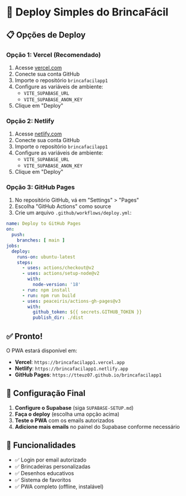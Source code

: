 # 🚀 Deploy Simples do BrincaFácil

## 📋 Opções de Deploy

### **Opção 1: Vercel (Recomendado)**
1. Acesse [vercel.com](https://vercel.com)
2. Conecte sua conta GitHub
3. Importe o repositório `brincafacilapp1`
4. Configure as variáveis de ambiente:
   - `VITE_SUPABASE_URL`
   - `VITE_SUPABASE_ANON_KEY`
5. Clique em "Deploy"

### **Opção 2: Netlify**
1. Acesse [netlify.com](https://netlify.com)
2. Conecte sua conta GitHub
3. Importe o repositório `brincafacilapp1`
4. Configure as variáveis de ambiente:
   - `VITE_SUPABASE_URL`
   - `VITE_SUPABASE_ANON_KEY`
5. Clique em "Deploy"

### **Opção 3: GitHub Pages**
1. No repositório GitHub, vá em "Settings" > "Pages"
2. Escolha "GitHub Actions" como source
3. Crie um arquivo `.github/workflows/deploy.yml`:

```yaml
name: Deploy to GitHub Pages
on:
  push:
    branches: [ main ]
jobs:
  deploy:
    runs-on: ubuntu-latest
    steps:
      - uses: actions/checkout@v2
      - uses: actions/setup-node@v2
        with:
          node-version: '18'
      - run: npm install
      - run: npm run build
      - uses: peaceiris/actions-gh-pages@v3
        with:
          github_token: ${{ secrets.GITHUB_TOKEN }}
          publish_dir: ./dist
```

## ✅ Pronto!

O PWA estará disponível em:
- **Vercel**: `https://brincafacilapp1.vercel.app`
- **Netlify**: `https://brincafacilapp1.netlify.app`
- **GitHub Pages**: `https://tteuz07.github.io/brincafacilapp1`

## 🔧 Configuração Final

1. **Configure o Supabase** (siga `SUPABASE-SETUP.md`)
2. **Faça o deploy** (escolha uma opção acima)
3. **Teste o PWA** com os emails autorizados
4. **Adicione mais emails** no painel do Supabase conforme necessário

## 📱 Funcionalidades

- ✅ Login por email autorizado
- ✅ Brincadeiras personalizadas
- ✅ Desenhos educativos
- ✅ Sistema de favoritos
- ✅ PWA completo (offline, instalável)